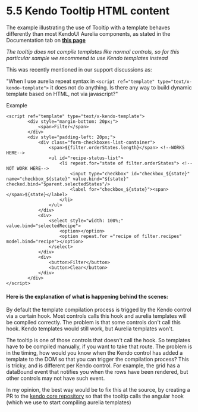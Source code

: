 # 5.5 Kendo Tooltip HTML content

The example illustrating the use of Tooltip with a template behaves differently than most KendoUI Aurelia components, as stated in the Documentation tab on **[this page](http://aurelia-ui-toolkits.github.io/demo-kendo/#/samples/tooltip/content-template)**

_The tooltip does not compile templates like normal controls, so for this particular sample we recommend to use Kendo templates instead_

This was recently mentioned in our support discussions as:

"When I use aurelia repeat syntax in `<script ref="template" type="text/x-kendo-template">` it does not do anything. Is there any way to build dynamic template based on HTML, not via javascript?"

Example
```
<script ref="template" type="text/x-kendo-template">
        <div style="margin-bottom: 20px;">
            <span>Filter</span>
        </div>
        <div style="padding-left: 20px;">
            <div class="form-checkboxes-list-container">
                <span>${filter.orderStates.length}</span> <!--WORKS HERE-->
                <ul id="recipe-status-list">
                    <li repeat.for="state of filter.orderStates"> <!--NOT WORK HERE-->
                        <input type="checkbox" id="checkbox_${state}" name="checkbox_${state}" value.bind="${state}" checked.bind="$parent.selectedStates"/>
                        <label for="checkbox_${state}"><span></span>${state}</label>
                    </li>
                </ul>
            </div>
            <div>
                <select style="width: 100%;" value.bind="selectedRecipe">
                    <option></option>
                    <option repeat.for ="recipe of filter.recipes" model.bind="recipe"></option>
                </select>
            </div>
            <div>
                <button>Filter</button>
                <button>Clear</button>
            </div>
        </div>
</script>
```

#### Here is the explanation of what is happening behind the scenes:


By default the template compilation process is trigged by the Kendo control via a certain hook. Most controls calls this hook and aurelia templates will be compiled correctly. The problem is that some controls don't call this hook. Kendo templates would still work, but Aurelia templates won't.

The tooltip is one of those controls that doesn't call the hook. So templates have to be compiled manually, if you want to take that route. The problem is in the timing, how would you know when the Kendo control has added a template to the DOM so that you can trigger the compilation process? This is tricky, and is different per Kendo control. For example, the grid has a dataBound event that notifies you when the rows have been rendered, but other controls may not have such event.

In my opinion, the best way would be to fix this at the source, by creating a PR to the [kendo core repository](https://github.com/telerik/kendo-ui-core) so that the tooltip calls the angular hook (which we use to start compiling aurelia templates)


